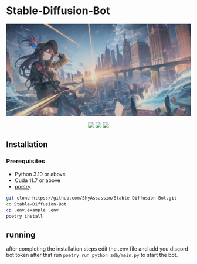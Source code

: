# Stable-Diffusion-Bot
![Example](./.github/assets/header.png)
<center>
<image src="https://img.shields.io/github/license/ShyAssassin/Stable-Diffusion-Bot"/> 
<image src="https://img.shields.io/github/issues/ShyAssassin/Stable-Diffusion-Bot"/> 
<image src="https://img.shields.io/github/stars/ShyAssassin/Stable-Diffusion-Bot?style=social"/> 
</center>

## Installation

### Prerequisites
* Python 3.10 or above
* Cuda 11.7 or above
* [poetry](https://python-poetry.org/)

```bash
git clone https://github.com/ShyAssassin/Stable-Diffusion-Bot.git
cd Stable-Diffusion-Bot
cp .env.example .env
poetry install
```

## running
after completing the installation steps edit the .env file and add you discord bot token after that run `poetry run python sdb/main.py` to start the bot.
